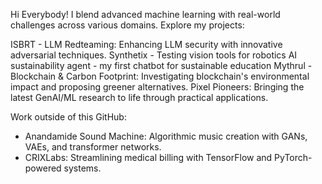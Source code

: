 Hi Everybody! I blend advanced machine learning with real-world challenges across various domains. Explore my projects:

ISBRT - LLM Redteaming: Enhancing LLM security with innovative adversarial techniques.
Synthetix - Testing vision tools for robotics
AI sustainability agent - my first chatbot for sustainable education 
Mythrul -  Blockchain & Carbon Footprint: Investigating blockchain's environmental impact and proposing greener alternatives.
Pixel Pioneers: Bringing the latest GenAI/ML research to life through practical applications.

Work outside of this GitHub:
- Anandamide Sound Machine: Algorithmic music creation with GANs, VAEs, and transformer networks.
- CRIXLabs: Streamlining medical billing with TensorFlow and PyTorch-powered systems.


